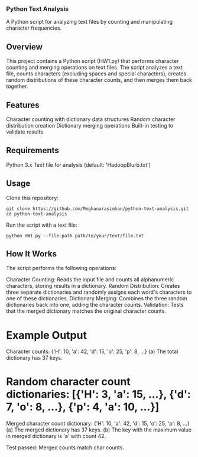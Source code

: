 ### Python Text Analysis

A Python script for analyzing text files by counting and manipulating character frequencies.

## Overview
This project contains a Python script (HW1.py) that performs character counting and merging operations on text files. The script analyzes a text file, counts characters (excluding spaces and special characters), creates random distributions of these character counts, and then merges them back together.

## Features

Character counting with dictionary data structures
Random character distribution creation
Dictionary merging operations
Built-in testing to validate results

## Requirements

Python 3.x
Text file for analysis (default: 'HadoopBlurb.txt')

## Usage

Clone this repository:
```
git clone https://github.com/Meghanarasimhan/python-text-analysis.git
cd python-text-analysis
```

Run the script with a text file:
```
python HW1.py --file-path path/to/your/text/file.txt
```

## How It Works
The script performs the following operations:

Character Counting: Reads the input file and counts all alphanumeric characters, storing results in a dictionary.
Random Distribution: Creates three separate dictionaries and randomly assigns each word's characters to one of these dictionaries.
Dictionary Merging: Combines the three random dictionaries back into one, adding the character counts.
Validation: Tests that the merged dictionary matches the original character counts.

# Example Output
Character counts: {'H': 10, 'a': 42, 'd': 15, 'o': 25, 'p': 8, ...}
(a) The total dictionary has 37 keys.

# Random character count dictionaries: [{'H': 3, 'a': 15, ...}, {'d': 7, 'o': 8, ...}, {'p': 4, 'a': 10, ...}]

Merged character count dictionary: {'H': 10, 'a': 42, 'd': 15, 'o': 25, 'p': 8, ...}
(a) The merged dictionary has 37 keys.
(b) The key with the maximum value in merged dictionary is 'a' with count 42.

Test passed: Merged counts match char counts.
